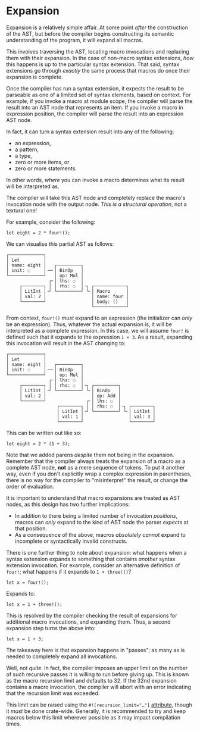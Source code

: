 # Expansion

Expansion is a relatively simple affair. At some point *after* the construction of the AST, but
before the compiler begins constructing its semantic understanding of the program, it will expand
all macros.

This involves traversing the AST, locating macro invocations and replacing them with their
expansion. In the case of non-macro syntax extensions, *how* this happens is up to the particular
syntax extension. That said, syntax extensions go through *exactly* the same process that macros do
once their expansion is complete.

Once the compiler has run a syntax extension, it expects the result to be parseable as one of a
limited set of syntax elements, based on context. For example, if you invoke a macro at module scope,
the compiler will parse the result into an AST node that represents an item. If you invoke a macro
in expression position, the compiler will parse the result into an expression AST node.

In fact, it can turn a syntax extension result into any of the following:

* an expression,
* a pattern,
* a type,
* zero or more items, or
* zero or more statements.

In other words, *where* you can invoke a macro determines what its result will be interpreted as.

The compiler will take this AST node and completely replace the macro's invocation node with the
output node. *This is a structural operation*, not a textural one!

For example, consider the following:

```rust,ignore
let eight = 2 * four!();
```

We can visualise this partial AST as follows:

```text
┌─────────────┐
│ Let         │
│ name: eight │   ┌─────────┐
│ init: ◌     │╶─╴│ BinOp   │
└─────────────┘   │ op: Mul │
                ┌╴│ lhs: ◌  │
     ┌────────┐ │ │ rhs: ◌  │╶┐ ┌────────────┐
     │ LitInt │╶┘ └─────────┘ └╴│ Macro      │
     │ val: 2 │                 │ name: four │
     └────────┘                 │ body: ()   │
                                └────────────┘
```

From context, `four!()` *must* expand to an expression (the initializer can *only* be an expression).
Thus, whatever the actual expansion is, it will be interpreted as a complete expression. In this
case, we will assume `four!` is defined such that it expands to the expression `1 + 3`.  As a result,
expanding this invocation will result in the AST changing to:

```text
┌─────────────┐
│ Let         │
│ name: eight │   ┌─────────┐
│ init: ◌     │╶─╴│ BinOp   │
└─────────────┘   │ op: Mul │
                ┌╴│ lhs: ◌  │
     ┌────────┐ │ │ rhs: ◌  │╶┐ ┌─────────┐
     │ LitInt │╶┘ └─────────┘ └╴│ BinOp   │
     │ val: 2 │                 │ op: Add │
     └────────┘               ┌╴│ lhs: ◌  │
                   ┌────────┐ │ │ rhs: ◌  │╶┐ ┌────────┐
                   │ LitInt │╶┘ └─────────┘ └╴│ LitInt │
                   │ val: 1 │                 │ val: 3 │
                   └────────┘                 └────────┘
```

This can be written out like so:

```rust,ignore
let eight = 2 * (1 + 3);
```

Note that we added parens *despite* them not being in the expansion.  Remember that the compiler
always treats the expansion of a macro as a complete AST node, **not** as a mere sequence of tokens.
To put it another way, even if you don't explicitly wrap a complex expression in parentheses, there
is no way for the compiler to "misinterpret" the result, or change the order of evaluation.

It is important to understand that macro expansions are treated as AST nodes, as this design has two
further implications:

* In addition to there being a limited number of invocation *positions*, macros can *only* expand to
the kind of AST node the parser *expects* at that position.
* As a consequence of the above, macros *absolutely cannot* expand to incomplete or syntactically
invalid constructs.

There is one further thing to note about expansion: what happens when a syntax extension expands to
something that contains *another* syntax extension invocation. For example, consider an alternative
definition of `four!`; what happens if it expands to `1 + three!()`?

```rust,ignore
let x = four!();
```

Expands to:

```rust,ignore
let x = 1 + three!();
```

This is resolved by the compiler checking the result of expansions for additional macro invocations,
and expanding them. Thus, a second expansion step turns the above into:

```rust,ignore
let x = 1 + 3;
```

The takeaway here is that expansion happens in "passes"; as many as is needed to completely expand
all invocations.

Well, not *quite*. In fact, the compiler imposes an upper limit on the number of such recursive
passes it is willing to run before giving up. This is known as the macro recursion limit and
defaults to 32. If the 32nd expansion contains a macro invocation, the compiler will abort with an
error indicating that the recursion limit was exceeded.

This limit can be raised using the `#![recursion_limit="…"]` [attribute][recursion_limit], though it *must* be done
crate-wide. Generally, it is recommended to try and keep macros below this limit wherever possible
as it may impact compilation times.

[recursion_limit]: https://doc.rust-lang.org/reference/attributes/limits.html#the-recursion_limit-attribute
